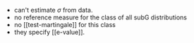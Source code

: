 
- can't estimate $\sigma$ from data. 
- no reference measure for the class of all subG distributions
- no [[test-martingale]] for this class 
- they specify [[e-value]]. 